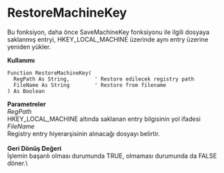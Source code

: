 # RestoreMachineKey

Bu fonksiyon, daha önce SaveMachineKey fonksiyonu ile ilgili dosyaya saklanmış entryi, HKEY\_LOCAL\_MACHINE üzerinde aynı entry üzerine yeniden yükler.

**Kullanımı**

```
Function RestoreMachineKey(
  RegPath As String,		' Restore edilecek registry path
  FileName As String		' Restore from filename
) As Boolean
```

**Parametreler**\
_RegPath_\
HKEY\_LOCAL\_MACHINE altında saklanan entry bilgisinin yol ifadesi\
_FileName_\
Registry entry hiyerarşisinin alınacağı dosyayı belirtir.\
\
**Geri Dönüş Değeri**\
İşlemin başarılı olması durumunda TRUE, olmaması durumunda da FALSE döner.\
